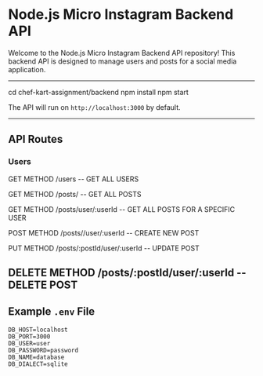# Node.js Micro Instagram Backend API

Welcome to the Node.js Micro Instagram Backend API repository! This backend API is designed to manage users and posts for a social media application.

---

cd chef-kart-assignment/backend
npm install
npm start


The API will run on `http://localhost:3000` by default.

---

## API Routes

### **Users**

GET METHOD
/users -- GET ALL USERS

GET METHOD
/posts/ -- GET ALL POSTS

GET METHOD
/posts/user/:userId -- GET ALL POSTS FOR A SPECIFIC USER

POST METHOD
/posts//user/:userId  -- CREATE NEW POST

PUT METHOD
/posts/:postId/user/:userId -- UPDATE POST

DELETE METHOD 
/posts/:postId/user/:userId -- DELETE POST
---

## Example `.env` File

```env
DB_HOST=localhost
DB_PORT=3000
DB_USER=user
DB_PASSWORD=password
DB_NAME=database
DB_DIALECT=sqlite 
```

